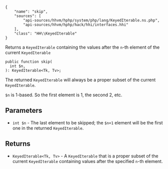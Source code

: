 ``` yamlmeta
{
    "name": "skip",
    "sources": [
        "api-sources/hhvm/hphp/system/php/lang/KeyedIterable.ns.php",
        "api-sources/hhvm/hphp/hack/hhi/interfaces.hhi"
    ],
    "class": "HH\\KeyedIterable"
}
```




Returns a ` KeyedIterable ` containing the values after the `` n ``-th element
of the current ``` KeyedIterable ```




``` Hack
public function skip(
  int $n,
): KeyedIterable<Tk, Tv>;
```




The returned ` KeyedIterable ` will always be a proper subset of the current
`` KeyedIterable ``.




` $n ` is 1-based. So the first element is 1, the second 2, etc.




## Parameters




+ ` int $n ` - The last element to be skipped; the `` $n+1 `` element will be
  the first one in the returned ``` KeyedIterable ```.




## Returns




* ` KeyedIterable<Tk, Tv> ` - A `` KeyedIterable `` that is a proper subset of the current
  ``` KeyedIterable ```  containing values after the specified ```` n ````-th
  element.
<!-- HHAPIDOC -->
